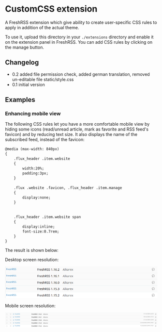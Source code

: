 # CustomCSS extension

A FreshRSS extension which give ability to create user-specific CSS rules to apply in addition of the actual theme.

To use it, upload this directory in your `./extensions` directory and enable it on the extension panel in FreshRSS. You can add CSS rules by clicking on the manage button.

## Changelog

- 0.2 added file permission check, added german translation, removed un-editable file static/style.css
- 0.1 initial version

## Examples

### Enhancing mobile view

The following CSS rules let you have a more comfortable mobile view by hiding some icons (read/unread article, mark as favorite and RSS feed's favicon) and by reducing text size. It also displays the name of the subscribed feed, instead of the favicon:

```
@media (max-width: 840px) 
{
	.flux_header .item.website
	{
		width:20%;
		padding:3px;
	}

	.flux .website .favicon, .flux_header .item.manage
	{
		display:none;
	}
	
	
	.flux_header .item.website span
	{
		display:inline;
		font-size:0.7rem;
	}
}
```

The result is shown below:

Desktop screen resolution:

![Desktop](desktop_resolution.png)

Mobile screen resolution:

![Mobile](mobile_resolution.png)                          

